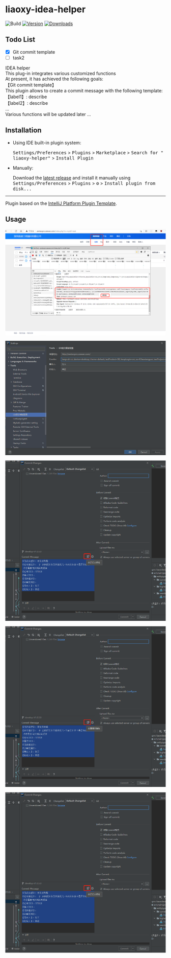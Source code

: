 # liaoxy-idea-helper

![Build](https://github.com/liaoxiangyun/liaoxy-idea-helper/workflows/Build/badge.svg)
[![Version](https://img.shields.io/jetbrains/plugin/v/PLUGIN_ID.svg)](https://plugins.jetbrains.com/plugin/PLUGIN_ID)
[![Downloads](https://img.shields.io/jetbrains/plugin/d/PLUGIN_ID.svg)](https://plugins.jetbrains.com/plugin/PLUGIN_ID)

## Todo List

- [x] Git commit template
- [ ] task2

<!-- Plugin description -->
IDEA helper<br>
This plug-in integrates various customized functions<br>
At present, it has achieved the following goals:<br>
【Git commit template】<br>
This plugin allows to create a commit message with the following template:<br>
【label1】: describe<br>
【label2】: describe<br>
...<br>
Various functions will be updated later ...  <br>
<!-- Plugin description end -->

## Installation

- Using IDE built-in plugin system:

  <kbd>Settings/Preferences</kbd> > <kbd>Plugins</kbd> > <kbd>Marketplace</kbd> > <kbd>Search for "
  liaoxy-helper"</kbd> >
  <kbd>Install Plugin</kbd>

- Manually:

  Download the [latest release](https://github.com/liaoxiangyun/liaoxy-idea-helper/releases/latest) and install it
  manually using
  <kbd>Settings/Preferences</kbd> > <kbd>Plugins</kbd> > <kbd>⚙️</kbd> > <kbd>Install plugin from disk...</kbd>

---
Plugin based on the [IntelliJ Platform Plugin Template][template].

[template]: https://github.com/JetBrains/intellij-platform-plugin-template

## Usage

![Commit-step1](src/main/resources/imgs/1.jpg)

![Commit-step2](src/main/resources/imgs/2.jpg)

![Commit-step3](src/main/resources/imgs/3.jpg)

![Commit-step4](src/main/resources/imgs/3.jpg)

![Commit-step5](src/main/resources/imgs/3.jpg)